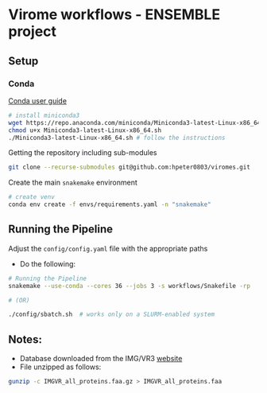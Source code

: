 # Virome workflows - ENSEMBLE project

## Setup
### Conda

[Conda user guide](https://docs.conda.io/projects/conda/en/latest/user-guide/index.html)

```bash
# install miniconda3
wget https://repo.anaconda.com/miniconda/Miniconda3-latest-Linux-x86_64.sh
chmod u+x Miniconda3-latest-Linux-x86_64.sh
./Miniconda3-latest-Linux-x86_64.sh # follow the instructions
```

Getting the repository including sub-modules
```bash
git clone --recurse-submodules git@github.com:hpeter0803/viromes.git
```

Create the main `snakemake` environment

```bash
# create venv
conda env create -f envs/requirements.yaml -n "snakemake"
```

## Running the Pipeline
Adjust the `config/config.yaml` file with the appropriate paths
- Do the following:

```bash
# Running the Pipeline
snakemake --use-conda --cores 36 --jobs 3 -s workflows/Snakefile -rp	

# (OR)

./config/sbatch.sh 	# works only on a SLURM-enabled system
```

## Notes:
- Database downloaded from the IMG/VR3 [website](https://genome.jgi.doe.gov/portal/pages/dynamicOrganismDownload.jsf?organism=IMG_VR)
- File unzipped as follows:
```bash
gunzip -c IMGVR_all_proteins.faa.gz > IMGVR_all_proteins.faa
```
